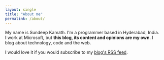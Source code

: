 ```yaml
---
layout: single
title: "About me"
permalink: /about/
---
```



My name is Sundeep Kamath. I'm a programmer based in Hyderabad, India. I work at Microsoft, but **this blog, its content and opinions are my own**. I blog about technology, code and the web.

I would love it if you would subscribe to my [blog's RSS feed]({{site.url}}/feed.xml).
